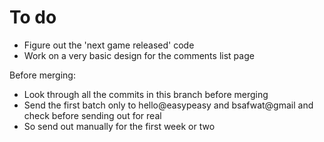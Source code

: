 # To do

- Figure out the 'next game released' code
- Work on a very basic design for the comments list page

Before merging:

- Look through all the commits in this branch before merging
- Send the first batch only to hello@easypeasy and bsafwat@gmail and check before sending out for real
- So send out manually for the first week or two
